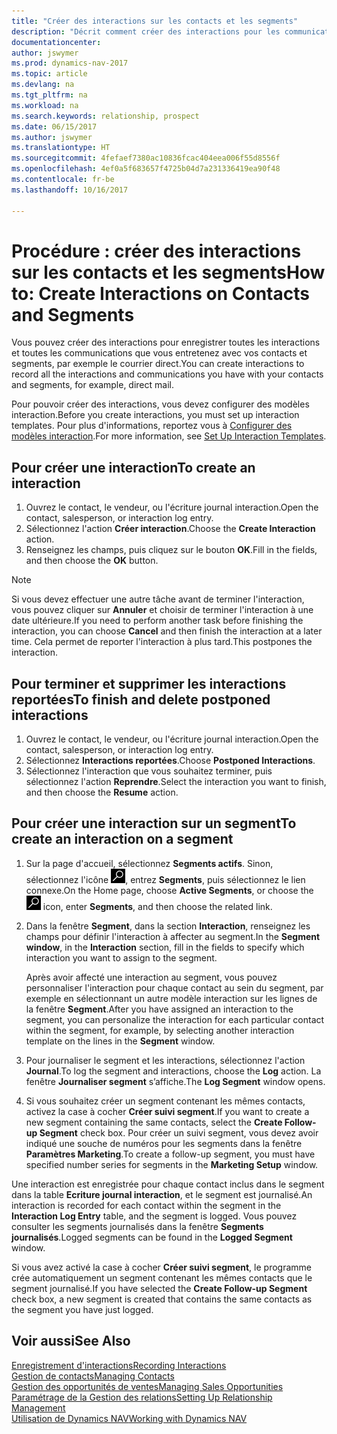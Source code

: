 ```yaml
---
title: "Créer des interactions sur les contacts et les segments"
description: "Décrit comment créer des interactions pour les communications que vous avez avec vos contacts et segments dans Dynamics NAV, par exemple le courrier direct."
documentationcenter: 
author: jswymer
ms.prod: dynamics-nav-2017
ms.topic: article
ms.devlang: na
ms.tgt_pltfrm: na
ms.workload: na
ms.search.keywords: relationship, prospect
ms.date: 06/15/2017
ms.author: jswymer
ms.translationtype: HT
ms.sourcegitcommit: 4fefaef7380ac10836fcac404eea006f55d8556f
ms.openlocfilehash: 4ef0a5f683657f4725b04d7a231336419ea90f48
ms.contentlocale: fr-be
ms.lasthandoff: 10/16/2017

---
```

# <a name="how-to-create-interactions-on-contacts-and-segments"></a><span data-ttu-id="7cb20-103">Procédure : créer des interactions sur les contacts et les segments</span><span class="sxs-lookup"><span data-stu-id="7cb20-103">How to: Create Interactions on Contacts and Segments</span></span>
<span data-ttu-id="7cb20-104">Vous pouvez créer des interactions pour enregistrer toutes les interactions et toutes les communications que vous entretenez avec vos contacts et segments, par exemple le courrier direct.</span><span class="sxs-lookup"><span data-stu-id="7cb20-104">You can create interactions to record all the interactions and communications you have with your contacts and segments, for example, direct mail.</span></span>

<span data-ttu-id="7cb20-105">Pour pouvoir créer des interactions, vous devez configurer des modèles interaction.</span><span class="sxs-lookup"><span data-stu-id="7cb20-105">Before you create interactions, you must set up interaction templates.</span></span> <span data-ttu-id="7cb20-106">Pour plus d'informations, reportez vous à [Configurer des modèles interaction](marketing-interactions.md).</span><span class="sxs-lookup"><span data-stu-id="7cb20-106">For more information, see  [Set Up Interaction Templates](marketing-interactions.md).</span></span>

## <a name="to-create-an-interaction"></a><span data-ttu-id="7cb20-107">Pour créer une interaction</span><span class="sxs-lookup"><span data-stu-id="7cb20-107">To create an interaction</span></span>
1. <span data-ttu-id="7cb20-108">Ouvrez le contact, le vendeur, ou l'écriture journal interaction.</span><span class="sxs-lookup"><span data-stu-id="7cb20-108">Open the contact, salesperson, or interaction log entry.</span></span>
2. <span data-ttu-id="7cb20-109">Sélectionnez l'action **Créer interaction**.</span><span class="sxs-lookup"><span data-stu-id="7cb20-109">Choose the **Create Interaction** action.</span></span>
3. <span data-ttu-id="7cb20-110">Renseignez les champs, puis cliquez sur le bouton **OK**.</span><span class="sxs-lookup"><span data-stu-id="7cb20-110">Fill in the fields, and then choose the **OK** button.</span></span>

> [!NOTE]  
>   <span data-ttu-id="7cb20-111">Si vous devez effectuer une autre tâche avant de terminer l'interaction, vous pouvez cliquer sur **Annuler** et choisir de terminer l'interaction à une date ultérieure.</span><span class="sxs-lookup"><span data-stu-id="7cb20-111">If you need to perform another task before finishing the interaction, you can choose **Cancel** and then finish the interaction at a later time.</span></span> <span data-ttu-id="7cb20-112">Cela permet de reporter l'interaction à plus tard.</span><span class="sxs-lookup"><span data-stu-id="7cb20-112">This postpones the interaction.</span></span>

## <a name="to-finish-and-delete-postponed-interactions"></a><span data-ttu-id="7cb20-113">Pour terminer et supprimer les interactions reportées</span><span class="sxs-lookup"><span data-stu-id="7cb20-113">To finish and delete postponed interactions</span></span>
1. <span data-ttu-id="7cb20-114">Ouvrez le contact, le vendeur, ou l'écriture journal interaction.</span><span class="sxs-lookup"><span data-stu-id="7cb20-114">Open the contact, salesperson, or interaction log entry.</span></span>
2. <span data-ttu-id="7cb20-115">Sélectionnez **Interactions reportées**.</span><span class="sxs-lookup"><span data-stu-id="7cb20-115">Choose **Postponed Interactions**.</span></span>
3. <span data-ttu-id="7cb20-116">Sélectionnez l'interaction que vous souhaitez terminer, puis sélectionnez l'action **Reprendre**.</span><span class="sxs-lookup"><span data-stu-id="7cb20-116">Select the interaction you want to finish, and then choose the **Resume** action.</span></span>

## <a name="to-create-an-interaction-on-a-segment"></a><span data-ttu-id="7cb20-117">Pour créer une interaction sur un segment</span><span class="sxs-lookup"><span data-stu-id="7cb20-117">To create an interaction on a segment</span></span>
1. <span data-ttu-id="7cb20-118">Sur la page d'accueil, sélectionnez **Segments actifs**. Sinon, sélectionnez l'icône ![Page ou état pour la recherche](media/ui-search/search_small.png "Page ou état pour la recherche"), entrez **Segments**, puis sélectionnez le lien connexe.</span><span class="sxs-lookup"><span data-stu-id="7cb20-118">On the Home page, choose **Active Segments**, or choose the ![Search for Page or Report](media/ui-search/search_small.png "Search for Page or Report icon") icon, enter **Segments**, and then choose the related link.</span></span>
2. <span data-ttu-id="7cb20-119">Dans la fenêtre **Segment**, dans la section **Interaction**, renseignez les champs pour définir l'interaction à affecter au segment.</span><span class="sxs-lookup"><span data-stu-id="7cb20-119">In the **Segment window**, in the **Interaction** section, fill in the fields to specify which interaction you want to assign to the segment.</span></span>

    <span data-ttu-id="7cb20-120">Après avoir affecté une interaction au segment, vous pouvez personnaliser l'interaction pour chaque contact au sein du segment, par exemple en sélectionnant un autre modèle interaction sur les lignes de la fenêtre **Segment**.</span><span class="sxs-lookup"><span data-stu-id="7cb20-120">After you have assigned an interaction to the segment, you can personalize the interaction for each particular contact within the segment, for example, by selecting another interaction template on the lines in the **Segment** window.</span></span>  
3. <span data-ttu-id="7cb20-121">Pour journaliser le segment et les interactions, sélectionnez l'action **Journal**.</span><span class="sxs-lookup"><span data-stu-id="7cb20-121">To log the segment and interactions, choose the **Log** action.</span></span> <span data-ttu-id="7cb20-122">La fenêtre **Journaliser segment** s’affiche.</span><span class="sxs-lookup"><span data-stu-id="7cb20-122">The **Log Segment** window opens.</span></span>
4. <span data-ttu-id="7cb20-123">Si vous souhaitez créer un segment contenant les mêmes contacts, activez la case à cocher **Créer suivi segment**.</span><span class="sxs-lookup"><span data-stu-id="7cb20-123">If you want to create a new segment containing the same contacts, select the **Create Follow-up Segment** check box.</span></span> <span data-ttu-id="7cb20-124">Pour créer un suivi segment, vous devez avoir indiqué une souche de numéros pour les segments dans la fenêtre **Paramètres Marketing**.</span><span class="sxs-lookup"><span data-stu-id="7cb20-124">To create a follow-up segment, you must have specified number series for segments in the **Marketing Setup** window.</span></span>

<span data-ttu-id="7cb20-125">Une interaction est enregistrée pour chaque contact inclus dans le segment dans la table **Ecriture journal interaction**, et le segment est journalisé.</span><span class="sxs-lookup"><span data-stu-id="7cb20-125">An interaction is recorded for each contact within the segment in the **Interaction Log Entry** table, and the segment is logged.</span></span> <span data-ttu-id="7cb20-126">Vous pouvez consulter les segments journalisés dans la fenêtre **Segments journalisés**.</span><span class="sxs-lookup"><span data-stu-id="7cb20-126">Logged segments can be found in the **Logged Segment** window.</span></span>

<span data-ttu-id="7cb20-127">Si vous avez activé la case à cocher **Créer suivi segment**, le programme crée automatiquement un segment contenant les mêmes contacts que le segment journalisé.</span><span class="sxs-lookup"><span data-stu-id="7cb20-127">If you have selected the **Create Follow-up Segment** check box, a new segment is created that contains the same contacts as the segment you have just logged.</span></span>

## <a name="see-also"></a><span data-ttu-id="7cb20-128">Voir aussi</span><span class="sxs-lookup"><span data-stu-id="7cb20-128">See Also</span></span>
[<span data-ttu-id="7cb20-129">Enregistrement d'interactions</span><span class="sxs-lookup"><span data-stu-id="7cb20-129">Recording Interactions</span></span>](marketing-interactions.md)  
[<span data-ttu-id="7cb20-130">Gestion de contacts</span><span class="sxs-lookup"><span data-stu-id="7cb20-130">Managing Contacts</span></span>](marketing-contacts.md)  
[<span data-ttu-id="7cb20-131">Gestion des opportunités de ventes</span><span class="sxs-lookup"><span data-stu-id="7cb20-131">Managing Sales Opportunities</span></span>](marketing-manage-sales-opportunities.md)  
[<span data-ttu-id="7cb20-132">Paramétrage de la Gestion des relations</span><span class="sxs-lookup"><span data-stu-id="7cb20-132">Setting Up Relationship Management</span></span>](marketing-setup-marketing.md)  
[<span data-ttu-id="7cb20-133">Utilisation de Dynamics NAV</span><span class="sxs-lookup"><span data-stu-id="7cb20-133">Working with Dynamics NAV</span></span>](ui-work-product.md)

